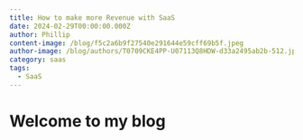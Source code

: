 ```yaml
---
title: How to make more Revenue with SaaS
date: 2024-02-29T00:00:00.000Z
author: Phillip
content-image: /blog/f5c2a6b9f27540e291644e59cff69b5f.jpeg
author-image: /blog/authors/T0709CKE4PP-U07113Q8HDW-d33a2495ab2b-512.jpeg
category: saas
tags:
  - SaaS
---
```


# Welcome to my blog
